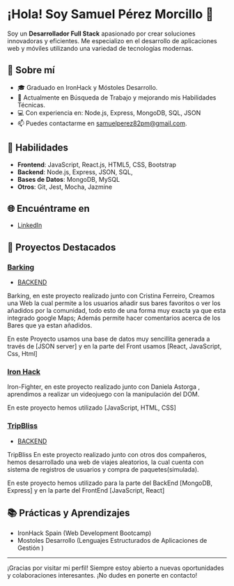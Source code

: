 # ¡Hola! Soy Samuel Pérez Morcillo 👋

Soy un **Desarrollador Full Stack** apasionado por crear soluciones innovadoras y eficientes. 
Me especializo en el desarrollo de aplicaciones web y móviles utilizando una variedad de tecnologías modernas.


## 🌟 Sobre mí

- 🎓 Graduado en IronHack y Móstoles Desarrollo.
- 💼 Actualmente en Búsqueda de Trabajo y mejorando mis Habilidades Técnicas.
- 💻 Con experiencia en:  Node.js, Express, MongoDB, SQL, JSON
- 📫 Puedes contactarme en samuelperez82pm@gmail.com.

## 🚀 Habilidades

- **Frontend**: JavaScript, React.js, HTML5, CSS, Bootstrap 
- **Backend**: Node.js, Express, JSON, SQL,
- **Bases de Datos**: MongoDB, MySQL
- **Otros**: Git, Jest, Mocha, Jazmine


## 🌐 Encuéntrame en

- [LinkedIn](https://www.linkedin.com/in/samuel-p%C3%A9rez-076553292/)

## 🔧 Proyectos Destacados

### [Barking](https://github.com/Samuel-Perez-Morcillo/Barking-client)
- [BACKEND](https://github.com/Samuel-Perez-Morcillo/Barking-server)


Barking, en este proyecto realizado junto con Cristina Ferreiro, Creamos una Web la cual permite a los usuarios añadir sus bares favoritos o 
ver los añadidos por la comunidad, todo esto de una forma muy exacta ya que esta integrado google Maps; Además permite hacer comentarios acerca 
de los Bares que ya estan añadidos.

En este Proyecto usamos una base de datos muy sencillita generada a través de [JSON server] y en la parte del Front usamos [React, JavaScript, Css, Html]


### [Iron Hack](https://github.com/Daniela-AB25/Project1-Ironhack-Game)
Iron-Fighter, en este proyecto realizado junto con Daniela Astorga , aprendimos a realizar un videojuego con la manipulación del DOM.

En este proyecto hemos utilizado [JavaScript, HTML, CSS]


### [TripBliss](https://github.com/CristinaColomoiets/random-experience-client)
- [BACKEND](https://github.com/CristinaColomoiets/random-experience-server)

TripBliss En este proyecto realizado junto con otros dos compañeros, hemos desarrollado una web de viajes aleatorios, la cual cuenta con sistema de registros de usuarios
y compra de paquetes(simulada).

En este proyecto hemos utilizado para la parte del BackEnd [MongoDB, Express] y en la parte del FrontEnd [JavaScript, React]


## 📚 Prácticas y Aprendizajes

- IronHack Spain (Web Development Bootcamp)
- Mostoles Desarrollo (Lenguajes Estructurados de Aplicaciones de Gestión )

---

¡Gracias por visitar mi perfil! Siempre estoy abierto a nuevas oportunidades y colaboraciones interesantes. ¡No dudes en ponerte en contacto!
